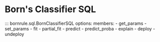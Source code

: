 # Born's Classifier SQL

::: bornrule.sql.BornClassifierSQL
    options:
      members:
        - get_params
        - set_params
        - fit
        - partial_fit
        - predict
        - predict_proba
        - explain
        - deploy
        - undeploy
